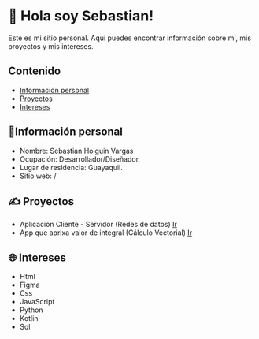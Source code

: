 # 👋 Hola soy Sebastian!
Este es mi sitio personal. Aquí puedes encontrar información sobre mí, mis
proyectos y mis intereses.
## Contenido 
* [Información personal](#información-personal)
* [Proyectos](#proyectos)
* [Intereses](#intereses)
## 👤Información personal
* Nombre: Sebastian Holguin Vargas
* Ocupación: Desarrollador/Diseñador.
* Lugar de residencia: Guayaquil.
* Sitio web: /
## ✍️ Proyectos
* Aplicación Cliente - Servidor (Redes de datos) [Ir](https://github.com/Sebhvarg/AplicacionClienteServidor)
* App que aprixa valor de integral (Cálculo Vectorial) [Ir](https://github.com/Sebhvarg/IntegralAPK.git)
## 🌐 Intereses
* Html
* Figma
* Css
* JavaScript
* Python
* Kotlin
* Sql

